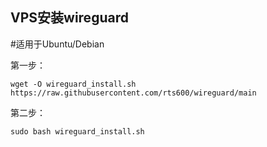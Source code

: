 ## VPS安装wireguard
#适用于Ubuntu/Debian

第一步：
```
wget -O wireguard_install.sh https://raw.githubusercontent.com/rts600/wireguard/main
```
第二步：
```
sudo bash wireguard_install.sh
```
